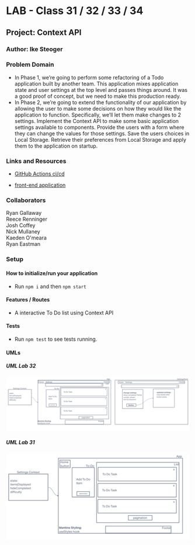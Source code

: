 # LAB - Class 31 / 32 / 33 / 34

## Project: Context API

### Author: Ike Steoger

### Problem Domain

- In Phase 1, we’re going to perform some refactoring of a Todo application built by another team. This application mixes application state and user settings at the top level and passes things around. It was a good proof of concept, but we need to make this production ready.
- In Phase 2, we’re going to extend the functionality of our application by allowing the user to make some decisions on how they would like the application to function. Specifically, we’ll let them make changes to 2 settings. Implement the Context API to make some basic application settings available to components. Provide the users with a form where they can change the values for those settings. Save the users choices in Local Storage. Retrieve their preferences from Local Storage and apply them to the application on startup.

### Links and Resources

- [GitHub Actions ci/cd](https://github.com/ikesteoger/todo-app/actions)
<!-- - [back-end server url](http://xyz.com) (when applicable) -->
- [front-end application](https://codesandbox.io/p/github/IkeSteoger/todo-app/main?layout=%257B%2522sidebarPanel%2522%253A%2522EXPLORER%2522%252C%2522rootPanelGroup%2522%253A%257B%2522direction%2522%253A%2522horizontal%2522%252C%2522type%2522%253A%2522PANEL_GROUP%2522%252C%2522id%2522%253A%2522ROOT_LAYOUT%2522%252C%2522panels%2522%253A%255B%257B%2522type%2522%253A%2522PANEL_GROUP%2522%252C%2522direction%2522%253A%2522horizontal%2522%252C%2522id%2522%253A%2522EDITOR%2522%252C%2522panels%2522%253A%255B%257B%2522type%2522%253A%2522PANEL%2522%252C%2522panelType%2522%253A%2522TABS%2522%252C%2522id%2522%253A%2522cljf0e5tz000b356myzo7l5m1%2522%257D%255D%252C%2522sizes%2522%253A%255B100%255D%257D%252C%257B%2522type%2522%253A%2522PANEL_GROUP%2522%252C%2522direction%2522%253A%2522horizontal%2522%252C%2522id%2522%253A%2522DEVTOOLS%2522%252C%2522panels%2522%253A%255B%257B%2522type%2522%253A%2522PANEL%2522%252C%2522panelType%2522%253A%2522TABS%2522%252C%2522id%2522%253A%2522cljf0e5tz000d356m618nm7q1%2522%257D%255D%252C%2522sizes%2522%253A%255B100%255D%257D%255D%252C%2522sizes%2522%253A%255B50%252C50%255D%257D%252C%2522tabbedPanels%2522%253A%257B%2522cljf0e5tz000b356myzo7l5m1%2522%253A%257B%2522tabs%2522%253A%255B%257B%2522id%2522%253A%2522cljf0e5ty000a356moe8qjxbv%2522%252C%2522mode%2522%253A%2522permanent%2522%252C%2522type%2522%253A%2522FILE%2522%252C%2522filepath%2522%253A%2522%252FREADME.md%2522%257D%255D%252C%2522id%2522%253A%2522cljf0e5tz000b356myzo7l5m1%2522%252C%2522activeTabId%2522%253A%2522cljf0e5ty000a356moe8qjxbv%2522%257D%252C%2522cljf0e5tz000d356m618nm7q1%2522%253A%257B%2522id%2522%253A%2522cljf0e5tz000d356m618nm7q1%2522%252C%2522tabs%2522%253A%255B%257B%2522type%2522%253A%2522TASK_LOG%2522%252C%2522taskId%2522%253A%2522start%2522%252C%2522id%2522%253A%2522cljf0f19i00be356miu24o0it%2522%252C%2522mode%2522%253A%2522permanent%2522%257D%255D%252C%2522activeTabId%2522%253A%2522cljf0f19i00be356miu24o0it%2522%257D%257D%252C%2522showDevtools%2522%253Atrue%252C%2522showSidebar%2522%253Atrue%252C%2522sidebarPanelSize%2522%253A15%257D)

### Collaborators

Ryan Gallaway  
Reece Renninger  
Josh Coffey  
Nick Mullaney  
Kaeden O'meara  
Ryan Eastman

### Setup

<!-- #### `.env` requirements

For now I have none and do not require one -->

#### How to initialize/run your application

- Run `npm i` and then `npm start`

<!--- #### How to use your library (where applicable) --->

#### Features / Routes

- A interactive To Do list using Context API
<!-- - GET : `/hello` - specific route to hit -->

#### Tests

- Run `npm test` to see tests running.

#### UMLs

##### UML Lab 32

![UML32](./assets/uml32.png)

##### UML Lab 31

![UML31](./assets/uml31.png)
